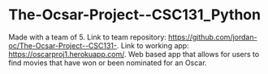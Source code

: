 # The-Ocsar-Project--CSC131_Python

Made with a team of 5.
Link to team repository: https://github.com/jordan-oc/The-Ocsar-Project--CSC131-.
Link to working app: https://oscarproj1.herokuapp.com/.
Web based app that allows for users to find movies that have won or been nominated for an Oscar.
